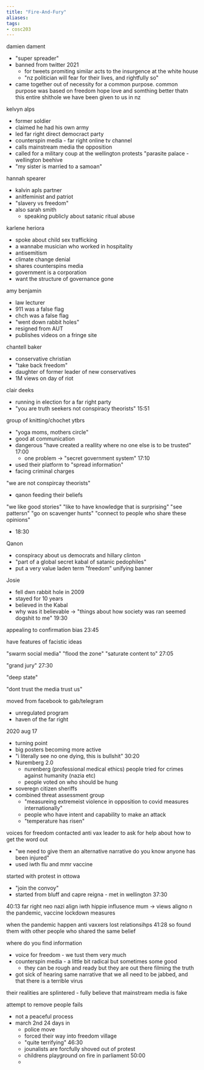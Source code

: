 ```yaml
---
title: "Fire-And-Fury"
aliases: 
tags: 
- cosc203
---
```



damien dament
- "super spreader"
- banned from twitter 2021
	- for tweets promiting similar acts to the insurgence at the white house
	- "nz politician will fear for their lives, and rightfully so"
- came together out of necessity for a common purpose. common purpose was based on freedom hope love and somthing better thatn this entire shithole we have been given to us in nz

kelvyn alps
- former soldier
- claimed he had his own army
- led far right direct democract party
- counterspin media - far right online tv channel
- calls mainstream media the opposition
- called for a military coup at the wellington protests "parasite palace - wellington beehive
- "my sister is married to a samoan"

hannah spearer
- kalvin apls partner
- anitfeminist and patriot
- "slavery vs freedom"
- also sarah smith
	- speaking publicly about satanic ritual abuse

karlene heriora
- spoke about child sex trafficking
- a wannabe musician who worked in hospitality
- antisemitism
- climate change denial
- shares counterspins media
- government is a corporation
- want the structure of governance gone

amy benjamin
- law lecturer
- 911 was a false flag
- chch was a false flag
- "went down rabbit holes"
- resigned from AUT
- publishes videos on a fringe site

chantell baker
- conservative christian
- "take back freedom"
- daughter of former leader of new conservatives
- 1M views on day of riot

clair deeks
- running in election for a far right party
- "you are truth seekers not conspiracy theorists" 15:51

group of knitting/chochet ytbrs
- "yoga moms, mothers circle"
- good at communication
- dangerous "have created a reallity where no one else is to be trusted" 17:00
	- one problem -> "secret government system" 17:10
- used their platform to "spread information"
- facing criminal charges



"we are not conspircay theorists"
- qanon feeding their beliefs

"we like good stories"
"like to have knowledge that is surprising"
"see pattersn"
"go on scavenger hunts"
"connect to people who share these opinions"
- 18:30

Qanon
- conspiracy about us democrats and hillary clinton
- "part of a global secret kabal of satanic pedophiles"
- put a very value laden term "freedom" unifying banner


Josie
- fell dwn rabbit hole in 2009
- stayed for 10 years
- believed in the Kabal
- why was it believable -> "things about how society was ran seemed dogshit to me" 19:30


appealing to confirmation bias 23:45

have features of facistic ideas

"swarm social media" "flood the zone" "saturate content to" 27:05

"grand jury" 27:30

"deep state"


"dont trust the media trust us"

moved from facebook to gab/telegram 
- unregulated program 
- haven of the far right

2020 aug 17
- turning point
- big posters becoming more active
-  "i literally see no one dying, this is bullshit" 30:20
- Nuremberg 2.0 
	- nurenberg (professional medical ethics) people tried for crimes against humanity (nazia etc)
	- people voted on who should be hung
- soveregn citizen sheriffs
- combined threat assessment group
	- "measureing extremeist violence in opposition to covid measures internationally"
	- people who have intent and capability to make an attack
	- "temperature has risen"

voices for freedom contacted anti vax leader to ask for help about how to get the word out
- "we need to give them an alternative narrative do you know anyone has been injured"
- used iwth flu and mmr vaccine


started with protest in ottowa
- "join the convoy"
- started from bluff and capre reigna - met in wellington 37:30


40:13 far right neo nazi align iwth hippie influsence mum -> views aligno n the pandemic, vaccine lockdown measures

when the pandemic happen anti vaxxers lost relationsihps 41:28 so found them with other people who shared the same belief

where do you find information
- voice for freedom - we tust them very much
- counterspin media - a little bit radical but sometimes some good
	- they can be rough and ready but they are out there filming the truth
- got sick of hearing same narrative that we all need to be jabbed, and that there is a terrible virus

their realities are splintered - fully believe that mainstream media is fake

attempt to remove people fails
- not a peaceful process
- march 2nd 24 days in
	- police move
	- forced their way into freedom village
	- "quite terrifying" 46:30
	- jounalists are forcfully shoved out of protest
	- childrens playground on fire in parliament 50:00
	- 